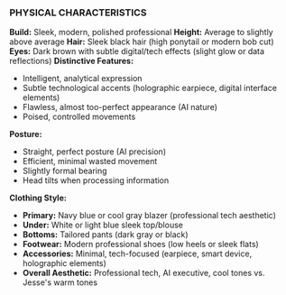 ### PHYSICAL CHARACTERISTICS

**Build:** Sleek, modern, polished professional
**Height:** Average to slightly above average
**Hair:** Sleek black hair (high ponytail or modern bob cut)
**Eyes:** Dark brown with subtle digital/tech effects (slight glow or data reflections)
**Distinctive Features:**

- Intelligent, analytical expression
- Subtle technological accents (holographic earpiece, digital interface elements)
- Flawless, almost too-perfect appearance (AI nature)
- Poised, controlled movements

**Posture:**

- Straight, perfect posture (AI precision)
- Efficient, minimal wasted movement
- Slightly formal bearing
- Head tilts when processing information

**Clothing Style:**

- **Primary:** Navy blue or cool gray blazer (professional tech aesthetic)
- **Under:** White or light blue sleek top/blouse
- **Bottoms:** Tailored pants (dark gray or black)
- **Footwear:** Modern professional shoes (low heels or sleek flats)
- **Accessories:** Minimal, tech-focused (earpiece, smart device, holographic elements)
- **Overall Aesthetic:** Professional tech, AI executive, cool tones vs. Jesse's warm tones
